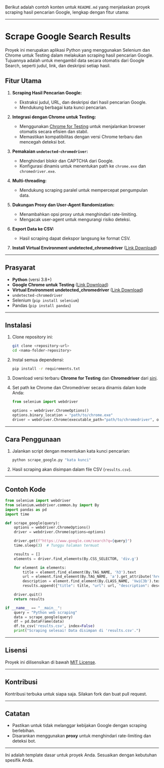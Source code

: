 Berikut adalah contoh konten untuk `README.md` yang menjelaskan proyek scraping hasil pencarian Google, lengkap dengan fitur utama:

---

# Scrape Google Search Results

Proyek ini merupakan aplikasi Python yang menggunakan Selenium dan Chrome untuk Testing dalam melakukan scraping hasil pencarian Google. Tujuannya adalah untuk mengambil data secara otomatis dari Google Search, seperti judul, link, dan deskripsi setiap hasil.

## Fitur Utama

1. **Scraping Hasil Pencarian Google:**
   - Ekstraksi judul, URL, dan deskripsi dari hasil pencarian Google.
   - Mendukung berbagai kata kunci pencarian.

2. **Integrasi dengan Chrome untuk Testing:**  
   - Menggunakan [Chrome for Testing](https://googlechromelabs.github.io/chrome-for-testing/) untuk menjalankan browser otomatis secara efisien dan stabil.
   - Memastikan kompatibilitas dengan versi Chrome terbaru dan mencegah deteksi bot.

3. **Pemakaian `undetected-chromedriver`:**
   - Menghindari blokir dan CAPTCHA dari Google.
   - Konfigurasi dinamis untuk menentukan path ke `chrome.exe` dan `chromedriver.exe`.

4. **Multi-threading:**  
   - Mendukung scraping paralel untuk mempercepat pengumpulan data.

5. **Dukungan Proxy dan User-Agent Randomization:**  
   - Menambahkan opsi proxy untuk menghindari rate-limiting.
   - Mengacak user-agent untuk mengurangi risiko deteksi.

6. **Export Data ke CSV:**  
   - Hasil scraping dapat diekspor langsung ke format CSV.

7. **Install Virtual Environment undetected_chromedriver** ([Link Download](https://github.com/falihi/scraping/blob/main/venv.rar))

---

## Prasyarat

- **Python** (versi 3.8+)
- **Google Chrome untuk Testing** ([Link Download](https://googlechromelabs.github.io/chrome-for-testing/))
- **Virtual Environment undetected_chromedriver** ([Link Download](https://github.com/falihi/scraping/blob/main/venv.rar))
- `undetected-chromedriver`
- Selenium (`pip install selenium`)
- Pandas (`pip install pandas`)

---

## Instalasi

1. Clone repository ini:
   ```bash
   git clone <repository-url>
   cd <nama-folder-repository>
   ```

2. Instal semua dependensi:
   ```bash
   pip install -r requirements.txt
   ```

3. Download versi terbaru **Chrome for Testing** dan **Chromedriver** dari [sini](https://googlechromelabs.github.io/chrome-for-testing/).

4. Set path ke Chrome dan Chromedriver secara dinamis dalam kode Anda:
   ```python
   from selenium import webdriver

   options = webdriver.ChromeOptions()
   options.binary_location = "path/to/chrome.exe"
   driver = webdriver.Chrome(executable_path="path/to/chromedriver", options=options)
   ```

---

## Cara Penggunaan

1. Jalankan script dengan menentukan kata kunci pencarian:
   ```bash
   python scrape_google.py "kata kunci"
   ```

2. Hasil scraping akan disimpan dalam file CSV (`results.csv`).

---

## Contoh Kode

```python
from selenium import webdriver
from selenium.webdriver.common.by import By
import pandas as pd
import time

def scrape_google(query):
    options = webdriver.ChromeOptions()
    driver = webdriver.Chrome(options=options)

    driver.get(f"https://www.google.com/search?q={query}")
    time.sleep(3)  # Tunggu halaman termuat

    results = []
    elements = driver.find_elements(By.CSS_SELECTOR, 'div.g')

    for element in elements:
        title = element.find_element(By.TAG_NAME, 'h3').text
        url = element.find_element(By.TAG_NAME, 'a').get_attribute('href')
        description = element.find_element(By.CLASS_NAME, 'VwiC3b').text
        results.append({"title": title, "url": url, "description": description})

    driver.quit()
    return results

if __name__ == "__main__":
    query = "Python web scraping"
    data = scrape_google(query)
    df = pd.DataFrame(data)
    df.to_csv('results.csv', index=False)
    print("Scraping selesai! Data disimpan di 'results.csv'.")
```

---

## Lisensi

Proyek ini dilisensikan di bawah [MIT License](LICENSE).

---

## Kontribusi

Kontribusi terbuka untuk siapa saja. Silakan fork dan buat pull request.

---

## Catatan

- Pastikan untuk tidak melanggar kebijakan Google dengan scraping berlebihan.
- Disarankan menggunakan **proxy** untuk menghindari rate-limiting dan deteksi bot.

---

Ini adalah template dasar untuk proyek Anda. Sesuaikan dengan kebutuhan spesifik Anda.

